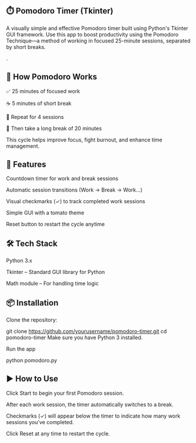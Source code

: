 ## ⏱️ Pomodoro Timer (Tkinter) ##
A visually simple and effective Pomodoro timer built using Python's Tkinter GUI framework. Use this app to boost productivity using the Pomodoro Technique—a method of working in focused 25-minute sessions, separated by short breaks.

.

## 🧠 How Pomodoro Works ##
✅ 25 minutes of focused work

☕ 5 minutes of short break

🔁 Repeat for 4 sessions

🌴 Then take a long break of 20 minutes

This cycle helps improve focus, fight burnout, and enhance time management.

## 🎨 Features ##
Countdown timer for work and break sessions

Automatic session transitions (Work → Break → Work...)

Visual checkmarks (✓) to track completed work sessions

Simple GUI with a tomato theme

Reset button to restart the cycle anytime

## 🛠️ Tech Stack ##
Python 3.x

Tkinter – Standard GUI library for Python

Math module – For handling time logic

## 📦 Installation ##
Clone the repository:


git clone https://github.com/yourusername/pomodoro-timer.git
cd pomodoro-timer
Make sure you have Python 3 installed.

Run the app


python pomodoro.py

## ▶️ How to Use ##
Click Start to begin your first Pomodoro session.

After each work session, the timer automatically switches to a break.

Checkmarks (✓) will appear below the timer to indicate how many work sessions you've completed.

Click Reset at any time to restart the cycle.

